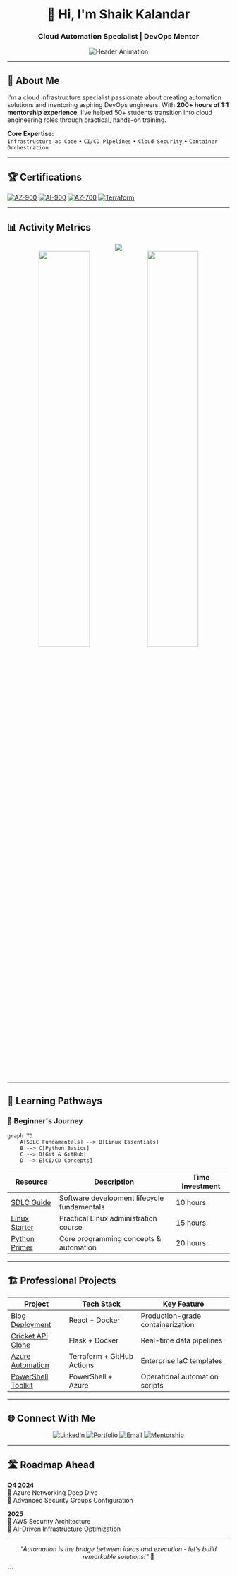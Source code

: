
<h1 align="center">👋 Hi, I'm Shaik Kalandar</h1>
<h3 align="center">Cloud Automation Specialist | DevOps Mentor</h3>

<div align="center">
  <img src="https://readme-typing-svg.demolab.com?font=Fira+Code&pause=1000&color=58A6FF¢er=true&vCenter=true&width=600&lines=Empowering+developers+through+automation;200%2B+hours+of+DevOps+mentoring;Azure%2FAWS+Certified+Professional" alt="Header Animation">
</div>

---

## 📌 About Me

I'm a cloud infrastructure specialist passionate about creating automation solutions and mentoring aspiring DevOps engineers. With **200+ hours of 1:1 mentorship experience**, I've helped 50+ students transition into cloud engineering roles through practical, hands-on training.

**Core Expertise:**  
`Infrastructure as Code` • `CI/CD Pipelines` • `Cloud Security` • `Container Orchestration`

---

## 🏆 Certifications

[![AZ-900](https://img.shields.io/badge/Microsoft_Azure_Fundamentals-0078D7?logo=microsoft-azure&logoColor=white)](https://learn.microsoft.com/api/credentials/share/en-us/ShaikKalandar-4032/CF5B4B9D6E4A3D84?sharingId=9D5D3A3289D8D5A4)
[![AI-900](https://img.shields.io/badge/Azure_AI_Fundamentals-0078D7?logo=microsoft-azure&logoColor=white)](https://learn.microsoft.com/api/credentials/share/en-us/ShaikKalandar-4032/CF5B4B9D6E4A3D84?sharingId=9D5D3A3289D8D5A4)
[![AZ-700](https://img.shields.io/badge/Azure_Network_Engineer-0078D7?logo=microsoft-azure&logoColor=white)](https://learn.microsoft.com/api/credentials/share/en-us/ShaikKalandar-4032/CF5B4B9D6E4A3D84?sharingId=9D5D3A3289D8D5A4)
[![Terraform](https://img.shields.io/badge/HashiCorp_Terraform-7B42BC?logo=terraform&logoColor=white)](https://www.credly.com/badges/1e3a3b9a-5b3a-4b3a-9b3a-5b3a4b3a9b3a)

---

## 📊 Activity Metrics

<div align="center">
  <a href="https://git.io/streak-stats">
    <img src="https://streak-stats.demolab.com?user=kala-techies&theme=dark&border_radius=4.6&date_format=M%20j%5B%2C%20Y%5D"/>
  </a>
  <br>
  <img src="https://github-readme-stats.vercel.app/api?username=kala-techies&show_icons=true&theme=radical" width="48%">
  <img src="https://github-readme-stats.vercel.app/api/top-langs/?username=kala-techies&layout=compact&theme=dark" width="48%">
</div>

---

## 🧭 Learning Pathways

### 🚀 Beginner's Journey
```mermaid
graph TD
    A[SDLC Fundamentals] --> B[Linux Essentials]
    B --> C[Python Basics]
    C --> D[Git & GitHub]
    D --> E[CI/CD Concepts]
```

| Resource | Description | Time Investment |
|----------|-------------|-----------------|
| [SDLC Guide](https://github.com/kala-techies/sdlc-fundamentals) | Software development lifecycle fundamentals | 10 hours |
| [Linux Starter](https://github.com/kala-techies/linuxStarter) | Practical Linux administration course | 15 hours |
| [Python Primer](https://github.com/kala-techies/MLOPS/tree/main/Section03PythonEssentials) | Core programming concepts & automation | 20 hours |

---

## 🏗️ Professional Projects

| Project | Tech Stack | Key Feature |
|---------|------------|-------------|
| [Blog Deployment](https://github.com/kala-techies/kalandar-blog) | React + Docker | Production-grade containerization |
| [Cricket API Clone](https://github.com/kala-techies/cricbuzz_clone) | Flask + Docker | Real-time data pipelines |
| [Azure Automation](https://github.com/kala-techies/azure-terraform-vm-deployment) | Terraform + GitHub Actions | Enterprise IaC templates |
| [PowerShell Toolkit](https://github.com/kala-techies/PowershellBy_Kala) | PowerShell + Azure | Operational automation scripts |

---

## 🌐 Connect With Me

<div align="center">
  <a href="https://www.linkedin.com/in/shaik-kalandar-b86208332">
    <img src="https://img.shields.io/badge/LinkedIn-0077B5?style=for-the-badge&logo=linkedin&logoColor=white" alt="LinkedIn">
  </a>
  <a href="https://kala-techies.my.canva.site/">
    <img src="https://img.shields.io/badge/Portfolio-000000?style=for-the-badge&logo=canva&logoColor=white" alt="Portfolio">
  </a>
  <a href="mailto:connectwithkala18@gmail.com">
    <img src="https://img.shields.io/badge/Gmail-D14836?style=for-the-badge&logo=gmail&logoColor=white" alt="Email">
  </a>
  <a href="https://staging2.topmate.io/kala/">
    <img src="https://img.shields.io/badge/Book_Session-FF6B6B?style=for-the-badge&logo=google-meet&logoColor=white" alt="Mentorship">
  </a>
</div>

---

## 🛣️ Roadmap Ahead

**Q4 2024**  
🔹 Azure Networking Deep Dive  
🔹 Advanced Security Groups Configuration  

**2025**  
🔸 AWS Security Architecture  
🔸 AI-Driven Infrastructure Optimization  

---

<p align="center">
  <em>"Automation is the bridge between ideas and execution - let's build remarkable solutions!"</em> 🚀
</p>
```
